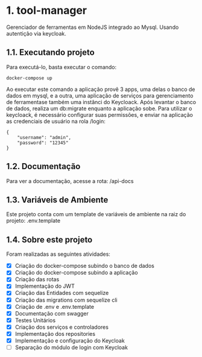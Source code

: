 # 1. tool-manager
Gerenciador de ferramentas em NodeJS integrado ao Mysql. Usando autentição via keycloak.

## 1.1. Executando projeto
Para executá-lo, basta executar o comando: 
````
docker-compose up
````
Ao executar este comando a aplicação provê 3 apps, uma delas o banco de dados em mysql, e a outra, uma aplicação de serviços para gerenciamento de ferramentase também uma instânci do Keycloack.
Após levantar o banco de dados, realiza um db:migrate enquanto a aplicação sobe. 
Para utilizar o keycloack, é necessário configurar suas permissões, e enviar na aplicação as credenciais de usuário na rola /login:
````
{
    "username": "admin",
    "password": "12345"
}
````

## 1.2. Documentação
Para ver a documentação, acesse a rota: /api-docs

## 1.3. Variáveis de Ambiente
Este projeto conta com um template de variáveis de ambiente na raiz do projeto: .env.template

## 1.4. Sobre este projeto
Foram realizadas as seguintes atividades: 
- [x] Criação do docker-compose subindo o banco de dados
- [x] Criação do docker-compose subindo a aplicação
- [x] Criação das rotas 
- [x] Implementação do JWT
- [x] Criação das Entidades com sequelize
- [x] Criação das migrations com sequelize cli
- [x] Criação de .env e .env.template
- [x] Documentação com swagger
- [x] Testes Unitários 
- [x] Criação dos serviços e controladores
- [x] Implementação dos repositories
- [x] Implementação e configuração do Keycloak 
- [ ] Separação do módulo de login com Keycloak
